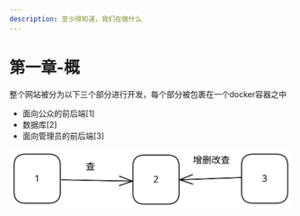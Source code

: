 ```yaml
---
description: 至少得知道，我们在做什么
---
```


# 第一章-概

整个网站被分为以下三个部分进行开发，每个部分被包裹在一个docker容器之中

* 面向公众的前后端\[1]
* 数据库\[2]
* 面向管理员的前后端\[3]

<img src="../../.gitbook/assets/file.excalidraw (1).svg" alt="" class="gitbook-drawing">
